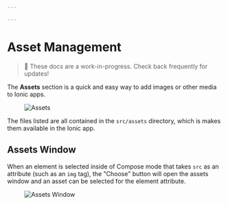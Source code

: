 ```yaml
---

---
```


# Asset Management

<blockquote>
🚧 These docs are a work-in-progress. Check back frequently for updates!
</blockquote>

The **Assets** section is a quick and easy way to add images or other media to Ionic apps.

<figure>
  <img alt="Assets" src="/docs/assets/img/studio/ss-assets.png" />
</figure>

The files listed are all contained in the `src/assets` directory, which is makes them available in the Ionic app.

## Assets Window

When an element is selected inside of Compose mode that takes `src` as an attribute (such as an `img` tag), the "Choose" button will open the assets window and an asset can be selected for the element attribute.


<figure>
  <img alt="Assets Window" src="/docs/assets/img/studio/ss-assets-window.png" />
</figure>
